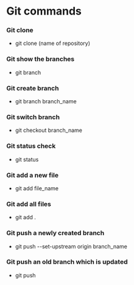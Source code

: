 # Git commands

### Git clone
- git clone (name of repository)

### Git show the branches
- git branch

### Git create branch
- git branch branch_name

### Git switch branch
- git checkout branch_name

### Git status check
- git status

### Git add a new file 
- git add file_name

### Git add all files
- git add .

### Git push a newly created branch
- git push --set-upstream origin branch_name

### Git push an old branch which is updated
- git push









